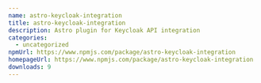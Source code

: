 ```yaml
---
name: astro-keycloak-integration
title: astro-keycloak-integration
description: Astro plugin for Keycloak API integration
categories:
  - uncategorized
npmUrl: https://www.npmjs.com/package/astro-keycloak-integration
homepageUrl: https://www.npmjs.com/package/astro-keycloak-integration
downloads: 9
---
```

